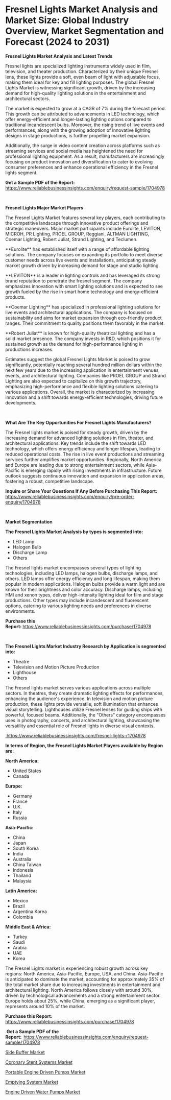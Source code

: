 <p><h1>Fresnel Lights Market Analysis and Market Size: Global Industry Overview, Market Segmentation and Forecast (2024 to 2031)</h1></p><p><strong>Fresnel Lights Market Analysis and Latest Trends</strong></p>
<p><p>Fresnel lights are specialized lighting instruments widely used in film, television, and theater production. Characterized by their unique Fresnel lens, these lights provide a soft, even beam of light with adjustable focus, making them ideal for key and fill lighting purposes. The global Fresnel Lights Market is witnessing significant growth, driven by the increasing demand for high-quality lighting solutions in the entertainment and architectural sectors. </p><p>The market is expected to grow at a CAGR of 7% during the forecast period. This growth can be attributed to advancements in LED technology, which offer energy-efficient and longer-lasting lighting options compared to traditional incandescent bulbs. Moreover, the rising trend of live events and performances, along with the growing adoption of innovative lighting designs in stage productions, is further propelling market expansion. </p><p>Additionally, the surge in video content creation across platforms such as streaming services and social media has heightened the need for professional lighting equipment. As a result, manufacturers are increasingly focusing on product innovation and diversification to cater to evolving consumer preferences and enhance operational efficiency in the Fresnel lights segment.</p></p>
<p><strong>Get a Sample PDF of the Report:&nbsp;</strong> <a href="https://www.reliablebusinessinsights.com/enquiry/request-sample/1704978?utm_campaign=1109&utm_medium=2&utm_source=Github&utm_content=ia&utm_term=21102024&utm_id=fresnel-lights">https://www.reliablebusinessinsights.com/enquiry/request-sample/1704978</a></p>
<p>&nbsp;</p>
<p><strong>Fresnel Lights Major Market Players</strong></p>
<p><p>The Fresnel Lights Market features several key players, each contributing to the competitive landscape through innovative product offerings and strategic maneuvers. Major market participants include Eurolite, LEVITON, MICROH, PR Lighting, PROEL GROUP, Reggiani, ALTMAN LIGHTING, Coemar Lighting, Robert Juliat, Strand Lighting, and Teclumen.</p><p>**Eurolite** has established itself with a range of affordable lighting solutions. The company focuses on expanding its portfolio to meet diverse customer needs across live events and installations, anticipating steady market growth driven by increasing demand for stage and studio lighting.</p><p>**LEVITON** is a leader in lighting controls and has leveraged its strong brand reputation to penetrate the fresnel segment. The company emphasizes innovation with smart lighting solutions and is expected to see growth fueled by the rise in smart home technology and energy-efficient products.</p><p>**Coemar Lighting** has specialized in professional lighting solutions for live events and architectural applications. The company is focused on sustainability and aims for market expansion through eco-friendly product ranges. Their commitment to quality positions them favorably in the market.</p><p>**Robert Juliat** is known for high-quality theatrical lighting and has a solid market presence. The company invests in R&D, which positions it for sustained growth as the demand for high-performance lighting in productions increases.</p><p>Estimates suggest the global Fresnel Lights Market is poised to grow significantly, potentially reaching several hundred million dollars within the next few years due to the increasing application in entertainment venues, events, and architectural lighting. Companies like PROEL GROUP and Strand Lighting are also expected to capitalize on this growth trajectory, emphasizing high-performance and flexible lighting solutions catering to various applications. Overall, the market is characterized by increasing innovation and a shift towards energy-efficient technologies, driving future developments.</p></p>
<p>&nbsp;</p>
<p><strong>What Are The Key Opportunities For Fresnel Lights Manufacturers?</strong></p>
<p><p>The Fresnel lights market is poised for steady growth, driven by the increasing demand for advanced lighting solutions in film, theater, and architectural applications. Key trends include the shift towards LED technology, which offers energy efficiency and longer lifespan, leading to reduced operational costs. The rise in live event productions and streaming services further amplifies market opportunities. Regionally, North America and Europe are leading due to strong entertainment sectors, while Asia-Pacific is emerging rapidly with rising investments in infrastructure. Future outlook suggests continuous innovation and expansion in application areas, fostering a robust, competitive landscape.</p></p>
<p><strong>Inquire or Share Your Questions If Any Before Purchasing This Report:</strong> <a href="https://www.reliablebusinessinsights.com/enquiry/pre-order-enquiry/1704978?utm_campaign=1109&utm_medium=2&utm_source=Github&utm_content=ia&utm_term=21102024&utm_id=fresnel-lights">https://www.reliablebusinessinsights.com/enquiry/pre-order-enquiry/1704978</a></p>
<p>&nbsp;</p>
<p><strong>Market Segmentation</strong></p>
<p><strong>The Fresnel Lights Market Analysis by types is segmented into:</strong></p>
<p><ul><li>LED Lamp</li><li>Halogen Bulb</li><li>Discharge Lamp</li><li>Others</li></ul></p>
<p><p>The Fresnel lights market encompasses several types of lighting technologies, including LED lamps, halogen bulbs, discharge lamps, and others. LED lamps offer energy efficiency and long lifespan, making them popular in modern applications. Halogen bulbs provide a warm light and are known for their brightness and color accuracy. Discharge lamps, including HMI and xenon types, deliver high-intensity lighting ideal for film and stage productions. Other types may include incandescent and fluorescent options, catering to various lighting needs and preferences in diverse environments.</p></p>
<p><strong>Purchase this Report:&nbsp;</strong><a href="https://www.reliablebusinessinsights.com/purchase/1704978?utm_campaign=1109&utm_medium=2&utm_source=Github&utm_content=ia&utm_term=21102024&utm_id=fresnel-lights">https://www.reliablebusinessinsights.com/purchase/1704978</a></p>
<p>&nbsp;</p>
<p><strong>The Fresnel Lights Market Industry Research by Application is segmented into:</strong></p>
<p><ul><li>Theatre</li><li>Television and Motion Picture Production</li><li>Lighthouse</li><li>Others</li></ul></p>
<p><p>The Fresnel lights market serves various applications across multiple sectors. In theatres, they create dramatic lighting effects for performances, enhancing the audience's experience. In television and motion picture production, these lights provide versatile, soft illumination that enhances visual storytelling. Lighthouses utilize Fresnel lenses for guiding ships with powerful, focused beams. Additionally, the "Others" category encompasses uses in photography, concerts, and architectural lighting, showcasing the versatility and essential role of Fresnel lights in diverse visual contexts.</p></p>
<p><a href="https://www.reliablebusinessinsights.com/fresnel-lights-r1704978?utm_campaign=1109&utm_medium=2&utm_source=Github&utm_content=ia&utm_term=21102024&utm_id=fresnel-lights">&nbsp;https://www.reliablebusinessinsights.com/fresnel-lights-r1704978</a></p>
<p><strong>In terms of Region, the Fresnel Lights Market Players available by Region are:</strong></p>
<p>
    <p> <strong> North America: </strong>
        <ul>
            <li>United States</li>
            <li>Canada</li>
        </ul>
        </p> 
    <p> <strong> Europe: </strong>
        <ul>
            <li>Germany</li>
            <li>France</li>
            <li>U.K.</li>
            <li>Italy</li>
            <li>Russia</li>
        </ul>
        </p> 
    <p> <strong> Asia-Pacific: </strong>
        <ul>
            <li>China</li>
            <li>Japan</li>
            <li>South Korea</li>
            <li>India</li>
            <li>Australia</li>
            <li>China Taiwan</li>
            <li>Indonesia</li>
            <li>Thailand</li>
            <li>Malaysia</li>
        </ul>
        </p> 
    <p> <strong> Latin America: </strong>
        <ul>
            <li>Mexico</li>
            <li>Brazil</li>
            <li>Argentina Korea</li>
            <li>Colombia</li>
        </ul>
        </p> 
    <p> <strong> Middle East & Africa: </strong>
        <ul>
            <li>Turkey</li>
            <li>Saudi</li>
            <li>Arabia</li>
            <li>UAE</li>
            <li>Korea</li>
        </ul>
    </p>
    </p>
<p><p>The Fresnel Lights market is experiencing robust growth across key regions: North America, Asia-Pacific, Europe, USA, and China. Asia-Pacific is anticipated to dominate the market, accounting for approximately 35% of the total market share due to increasing investments in entertainment and architectural lighting. North America follows closely with around 30%, driven by technological advancements and a strong entertainment sector. Europe holds about 25%, while China, emerging as a significant player, represents around 10% of the market.</p></p>
<p><strong>Purchase this Report: </strong><a href="https://www.reliablebusinessinsights.com/purchase/1704978?utm_campaign=1109&utm_medium=2&utm_source=Github&utm_content=ia&utm_term=21102024&utm_id=fresnel-lights">https://www.reliablebusinessinsights.com/purchase/1704978</a></p>
<p>&nbsp;<strong>Get a Sample PDF of the Report:&nbsp;&nbsp;</strong><a href="https://www.reliablebusinessinsights.com/enquiry/request-sample/1704978?utm_campaign=1109&utm_medium=2&utm_source=Github&utm_content=ia&utm_term=21102024&utm_id=fresnel-lights">https://www.reliablebusinessinsights.com/enquiry/request-sample/1704978</a></p>
<p><strong></strong></p>
<p><p><a href="https://www.linkedin.com/pulse/surfing-side-buffer-wave-riding-market-currents-2031-globalytics-uclze?utm_campaign=1109&utm_medium=2&utm_source=Github&utm_content=ia&utm_term=21102024&utm_id=fresnel-lights">Side Buffer Market</a></p><p><a href="https://github.com/loftinirkaakcsu/Market-Research-Report-List-1/blob/main/coronary-stent-systems-market.md?utm_campaign=1109&utm_medium=2&utm_source=Github&utm_content=ia&utm_term=21102024&utm_id=fresnel-lights">Coronary Stent Systems Market</a></p><p><a href="https://issuu.com/reportprime-2/docs/portable-engine-driven-pumps-market_a3ec47a1f8f612?utm_campaign=1109&utm_medium=2&utm_source=Github&utm_content=ia&utm_term=21102024&utm_id=fresnel-lights">Portable Engine Driven Pumps Market</a></p><p><a href="https://www.linkedin.com/pulse/emptying-system-market2024-2031-industry-insights-investment-xoage?utm_campaign=1109&utm_medium=2&utm_source=Github&utm_content=ia&utm_term=21102024&utm_id=fresnel-lights">Emptying System Market</a></p><p><a href="https://issuu.com/reportprime-2/docs/engine-driven-water-pumps-market-si_0837bdead0acfb?utm_campaign=1109&utm_medium=2&utm_source=Github&utm_content=ia&utm_term=21102024&utm_id=fresnel-lights">Engine Driven Water Pumps Market</a></p></p>